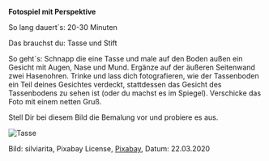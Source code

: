 **Fotospiel mit Perspektive**

So lang dauert´s: 20-30 Minuten

Das brauchst du: Tasse und Stift

So geht´s:  Schnapp die eine Tasse und male auf den Boden außen ein Gesicht mit Augen, Nase und Mund. Ergänze auf der äußeren Seitenwand zwei Hasenohren. Trinke und lass dich fotografieren, wie der Tassenboden ein Teil deines Gesichtes verdeckt, stattdessen das Gesicht des Tassenbodens zu sehen ist (oder du machst es im Spiegel). Verschicke das Foto mit einem netten Gruß.

Stell Dir bei diesem Bild die Bemalung vor und probiere es aus.

![Tasse](https://cdn.pixabay.com/photo/2019/05/19/18/19/woman-4214744_1280.jpg)

Bild: silviarita, Pixabay License, [Pixabay](https://pixabay.com/de/photos/frau-jung-m%C3%A4dchen-tasse-genie%C3%9Fen-4214744/), Datum: 22.03.2020
